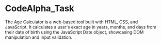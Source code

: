 # CodeAlpha_Task
The Age Calculator is a web-based tool built with HTML, CSS, and JavaScript. It calculates a user's exact age in years, months, and days from their date of birth using the JavaScript Date object, showcasing DOM manipulation and input validation.
